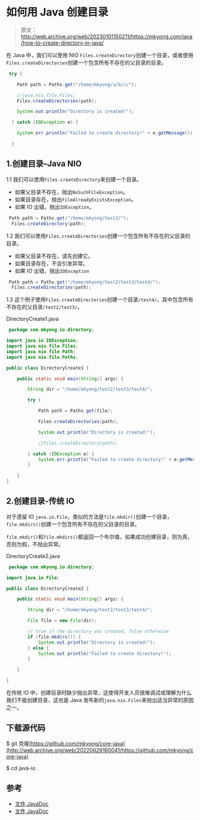 # 如何用 Java 创建目录

> 原文：<http://web.archive.org/web/20230101150211/https://mkyong.com/java/how-to-create-directory-in-java/>

在 Java 中，我们可以使用 NIO `Files.createDirectory`创建一个目录，或者使用`Files.createDirectories`创建一个包含所有不存在的父目录的目录。

```java
 try {

    Path path = Paths.get("/home/mkyong/a/b/c/");

    //java.nio.file.Files;
    Files.createDirectories(path);

    System.out.println("Directory is created!");

  } catch (IOException e) {

    System.err.println("Failed to create directory!" + e.getMessage());

  } 
```

## 1.创建目录–Java NIO

1.1 我们可以使用`Files.createDirectory`来创建一个目录。

*   如果父目录不存在，抛出`NoSuchFileException`。
*   如果目录存在，抛出`FileAlreadyExistsException`。
*   如果 IO 出错，抛出`IOException`。

```java
 Path path = Paths.get("/home/mkyong/test2/");
  Files.createDirectory(path); 
```

1.2 我们可以使用`Files.createDirectories`创建一个包含所有不存在的父目录的目录。

*   如果父目录不存在，请先创建它。
*   如果目录存在，不会引发异常。
*   如果 IO 出错，抛出`IOException`

```java
 Path path = Paths.get("/home/mkyong/test2/test3/test4/");
  Files.createDirectories(path); 
```

1.3 这个例子使用`Files.createDirectories`创建一个目录`/test4/`，其中包含所有不存在的父目录`/test2/test3/`。

DirectoryCreate1.java

```java
 package com.mkyong.io.directory;

import java.io.IOException;
import java.nio.file.Files;
import java.nio.file.Path;
import java.nio.file.Paths;

public class DirectoryCreate1 {

    public static void main(String[] args) {

        String dir = "/home/mkyong/test2/test3/test4/";

        try {

            Path path = Paths.get(file);

            Files.createDirectories(path);

            System.out.println("Directory is created!");

            //Files.createDirectory(path);

        } catch (IOException e) {
            System.err.println("Failed to create directory!" + e.getMessage());
        }

    }
} 
```

## 2.创建目录-传统 IO

对于遗留 IO `java.io.File`，类似的方法是`file.mkdir()`创建一个目录，`file.mkdirs()`创建一个包含所有不存在的父目录的目录。

`file.mkdir()`和`file.mkdirs()`都返回一个布尔值，如果成功创建目录，则为真，否则为假，不抛出异常。

DirectoryCreate2.java

```java
 package com.mkyong.io.directory;

import java.io.File;

public class DirectoryCreate2 {

    public static void main(String[] args) {

        String dir = "/home/mkyong/test2/test3/test4/";

        File file = new File(dir);

        // true if the directory was created, false otherwise
        if (file.mkdirs()) {
            System.out.println("Directory is created!");
        } else {
            System.out.println("Failed to create directory!");
        }

    }

} 
```

在传统 IO 中，创建目录时缺少抛出异常，这使得开发人员很难调试或理解为什么我们不能创建目录，这也是 Java 发布新的`java.nio.Files`来抛出适当异常的原因之一。

## 下载源代码

$ git 克隆[https://github.com/mkyong/core-java](http://web.archive.org/web/20220629160041/https://github.com/mkyong/core-java)

$ cd java-io

## 参考

*   [文件 JavaDoc](http://web.archive.org/web/20220629160041/https://docs.oracle.com/en/java/javase/11/docs/api/java.base/java/nio/file/Files.html)
*   [文件 JavaDoc](http://web.archive.org/web/20220629160041/https://docs.oracle.com/en/java/javase/11/docs/api/java.base/java/io/File.html)

<input type="hidden" id="mkyong-current-postId" value="5582">